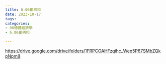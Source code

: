 ```yaml
---
title: 6.06崔柄和
date: 2023-10-17
tags: 
categories:
- 06總體經濟學
- 6.06崔柄和

---
```

https://drive.google.com/drive/folders/1FRPCOAHFzqihc_Weq5P67SMbZQkpNpm8

